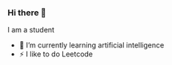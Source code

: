 ### Hi there 👋
I am a student
- 🌱 I’m currently learning artificial intelligence
- ⚡ I like to do Leetcode
